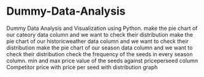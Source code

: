 # Dummy-Data-Analysis
Dummy Data Analysis and Visualization using Python.
make the pie chart of our cateory data column and we want to check their distribution
make the pie chart of our historicweather data column and we want to check their distribution
make the pie chart of our season data column and we want to check their distribution
check the frequency of the seeds in every season column.
 min and max price value of the seeds against priceperseed column
 Competitor price with price per seed with distribution graph
